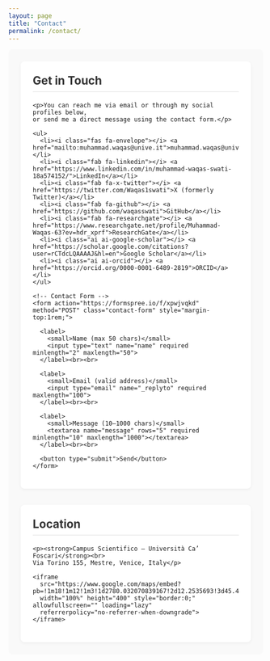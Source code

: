 ```yaml
---
layout: page
title: "Contact"
permalink: /contact/
---
```


<style>
.contact-wrapper {
  display: flex;
  flex-wrap: wrap;
  gap: 2rem;
  padding: 1.5rem;
  background: #f9f9f9;
  border-radius: 8px;
}
.contact-column {
  flex: 1;
  min-width: 300px;
  background: #ffffff;
  padding: 1.5rem;
  border-radius: 8px;
  box-shadow: 0 2px 6px rgba(0,0,0,0.05);
}
.contact-column h2 {
  margin-top: 0;
  font-size: 1.4rem;
  color: #333;
  border-bottom: 2px solid #eee;
  padding-bottom: .5rem;
}
.contact-column ul {
  list-style: none;
  padding-left: 0;
  line-height: 2;
}
.contact-column ul li i {
  color: #0073aa;
  width: 20px;
  display: inline-block;
}
.contact-form small {
  display: block;
  color: #666;
  font-size: 0.8rem;
  margin-bottom: 4px;
}
.contact-form input,
.contact-form textarea {
  width: 100%;
  border: 1px solid #ccc;
  border-radius: 4px;
  padding: 8px;
}
.contact-form button {
  background: #0073aa;
  color: white;
  border: none;
  padding: 10px 20px;
  border-radius: 4px;
  cursor: pointer;
}
.contact-form button:hover {
  background: #005f88;
}
</style>

<div class="contact-wrapper">

  <!-- Left Column: Contact Info + Form -->
  <div class="contact-column">
    <h2>Get in Touch</h2>

    <p>You can reach me via email or through my social profiles below,  
    or send me a direct message using the contact form.</p>

    <ul>
      <li><i class="fas fa-envelope"></i> <a href="mailto:muhammad.waqas@unive.it">muhammad.waqas@unive.it</a></li>
      <li><i class="fab fa-linkedin"></i> <a href="https://www.linkedin.com/in/muhammad-waqas-swati-18a574152/">LinkedIn</a></li>
      <li><i class="fab fa-x-twitter"></i> <a href="https://twitter.com/Waqas1swati">X (formerly Twitter)</a></li>
      <li><i class="fab fa-github"></i> <a href="https://github.com/waqasswati">GitHub</a></li>
      <li><i class="fab fa-researchgate"></i> <a href="https://www.researchgate.net/profile/Muhammad-Waqas-63?ev=hdr_xprf">ResearchGate</a></li>
      <li><i class="ai ai-google-scholar"></i> <a href="https://scholar.google.com/citations?user=rCTdcLQAAAAJ&hl=en">Google Scholar</a></li>
      <li><i class="ai ai-orcid"></i> <a href="https://orcid.org/0000-0001-6489-2819">ORCID</a></li>
    </ul>

    <!-- Contact Form -->
    <form action="https://formspree.io/f/xpwjvqkd" method="POST" class="contact-form" style="margin-top:1rem;">

      <label>
        <small>Name (max 50 chars)</small>
        <input type="text" name="name" required minlength="2" maxlength="50">
      </label><br><br>

      <label>
        <small>Email (valid address)</small>
        <input type="email" name="_replyto" required maxlength="100">
      </label><br><br>

      <label>
        <small>Message (10–1000 chars)</small>
        <textarea name="message" rows="5" required minlength="10" maxlength="1000"></textarea>
      </label><br><br>

      <button type="submit">Send</button>
    </form>
  </div>

  <!-- Right Column: Map -->
  <div class="contact-column">
    <h2>Location</h2>

    <p><strong>Campus Scientifico – Università Ca’ Foscari</strong><br>
    Via Torino 155, Mestre, Venice, Italy</p>

    <iframe 
      src="https://www.google.com/maps/embed?pb=!1m18!1m12!1m3!1d2780.032070839167!2d12.2535693!3d45.4923734!2m3!1f0!2f0!3f0!3m2!1i1024!2i768!4f13.1!3m3!1m2!1s0x477eb8a63d0b1c53%3A0x49ab4646671b2c!2sCampus%20Scientifico%20Via%20Torino%2C%20Ca%E2%80%99%20Foscari%20University!5e0!3m2!1sen!2sit!4v1700000000000"
      width="100%" height="400" style="border:0;" allowfullscreen="" loading="lazy"
      referrerpolicy="no-referrer-when-downgrade">
    </iframe>
  </div>

</div>
